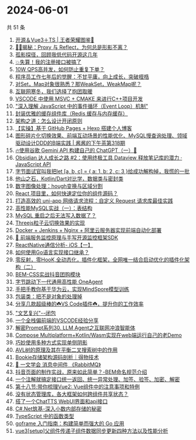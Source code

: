 # 2024-06-01

共 51 条

<!-- BEGIN JUEJIN -->
<!-- 最后更新时间 2024-06-01 01:00:59 +0800 -->
1. [开源＆Vue3＋TS | 王者荣耀图鉴🎉](https://juejin.cn/post/7373937820177940518)
1. [🍉🍉揭秘：Proxy 与 Reflect，为何总是形影不离？](https://juejin.cn/post/7371000326130925618)
1. [孤影探径，回顾我低代码开源这几年](https://juejin.cn/post/7374063041875673107)
1. [💥失算！我的注册接口被搞了](https://juejin.cn/post/7373645484311609382)
1. [10W QPS高并发，如何防止重复下单？](https://juejin.cn/post/7374231256115167269)
1. [程序员工作七年后的觉醒：不甘平庸，向上成长，突破桎梏](https://juejin.cn/post/7374337202653265961)
1. [对Set，Map对象很熟悉？那WeakSet，WeakMap呢？](https://juejin.cn/post/7373908703433637926)
1. [互联网寒冬，我们选择了抱团取暖](https://juejin.cn/post/7374614838008037376)
1. [VSCODE 中使用 MSVC + CMAKE 来进行C++项目开发](https://juejin.cn/post/7372514352425271308)
1. ["深入理解 JavaScript 中的事件循环（Event Loop）机制"](https://juejin.cn/post/7373507761126391859)
1. [封装优雅的缓存组件库（Redis 缓存与内存缓存）](https://juejin.cn/post/7373504907460329481)
1. [架构之道：怎么设计开闭原则](https://juejin.cn/post/7372912881597661235)
1. [【实操】基于 GitHub Pages + Hexo 搭建个人博客](https://juejin.cn/post/7373226679731240970)
1. [图形碎片化切换效果、前端互动场景的性能优化、MySQL慢查询处理、领域驱动设计DDD的B端实践 | 酱酱的下午茶第318期](https://juejin.cn/post/7373558172715565096)
1. [🔥使用谷歌 Gemini API 构建自己的 ChatGPT（一）🚀](https://juejin.cn/post/7372933691490205734)
1. [Obsidian 达人成长之路 #2：使用终极工具 Dataview 释放笔记库的潜力 · JavaScript API](https://juejin.cn/post/7372768355777839104)
1. [字节面试官叫我把let [a, b, c] = { a: 1, b: 2, c: 3 }给成功解构掉，我慌的一批](https://juejin.cn/post/7374308419074146313)
1. [他山之石，Kotlin/Dart对比学，数据类与密封类](https://juejin.cn/post/7372946993696849939)
1. [数字图像处理：hough变换与区域分割](https://juejin.cn/post/7373306258403115017)
1. [React 项目里，如何快速定位你的组件源码？](https://juejin.cn/post/7374631918111178790)
1. [打造高效的 uni-app 网络请求流程：自定义 Request 请求库最佳实践](https://juejin.cn/post/7374224361560358946)
1. [高性能MySQL实战（一）：表结构](https://juejin.cn/post/7373921342096244751)
1. [MySQL 重启之后无法写入数据了？](https://juejin.cn/post/7373693318646235188)
1. [Threejs粒子云切换效果的实现](https://juejin.cn/post/7373500930413084683)
1. [Docker + Jenkins + Nginx + 阿里云服务器实现前端自动化部署](https://juejin.cn/post/7374419258397048844)
1. [🍻 前端服务监控原理与手写开源监控框架SDK](https://juejin.cn/post/7374265502669160482)
1. [ReactNative通信分析- iOS【一】](https://juejin.cn/post/7372871883337646143)
1. [如何使用Go语言实现接口继承？](https://juejin.cn/post/7372757076936704035)
1. [零反射，零HooK,全动态化，插件化框架，全网唯一结合启动优化的插件化架构（二）](https://juejin.cn/post/7367676494976532490)
1. [BEM-CSS实战抖音团购模块](https://juejin.cn/post/7373946076761866277)
1. [字节跳动下一代通用高性能 OneAgent](https://juejin.cn/post/7373966330083573770)
1. [手把手教你基于华为云，实现MindSpore模型训练](https://juejin.cn/post/7373623949835829282)
1. [包装类：把不是对象的处理掉](https://juejin.cn/post/7373975016084881460)
1. [分享几款超级棒的☘️VS Code插件☘️，提升你的工作效率](https://juejin.cn/post/7374488881343692863)
1. ["文艺复兴"--闭包](https://juejin.cn/post/7374265502669799458)
1. [一个全栈偏前端的VSCODE经验分享](https://juejin.cn/post/7373961220582260788)
1. [解密Prompt系列30. LLM Agent之互联网冲浪智能体](https://juejin.cn/post/7372863316911210537)
1. [Compose Multiplatform+Kotlin/Wasm实现在web端运行自己的老Demo](https://juejin.cn/post/7372591578757201935)
1. [巧妙使用多种方式实现单侧阴影](https://juejin.cn/post/7373897666096922635)
1. [AVL树的原理及其在平衡二叉搜索树中的作用](https://juejin.cn/post/7372818506533027849)
1. [Bookie存储架构源码剖析｜得物技术](https://juejin.cn/post/7372914724513398811)
1. [🐳 一文学会 消息中间件 《RabbitMQ》](https://juejin.cn/post/7373502637729726498)
1. [抖音页面的制作实战，原来如此简单？-BEM命名规范介绍](https://juejin.cn/post/7373946076761964581)
1. [一个注解就搞定接口统一返回、统一异常处理、加签、验签、加密、解密](https://juejin.cn/post/7374224361560424482)
1. [第十八节:带你梳理Vue2: Vue组件中的注意事项和特例](https://juejin.cn/post/7373860534243606555)
1. [没有状态管理库，各大框架如何跨组件共享状态？](https://juejin.cn/post/7373860164557078562)
1. [搭了一个ChatTTS WebUI界面和api接口](https://juejin.cn/post/7374616052946239540)
1. [C#.Net筑基-深入小数内部存储的秘密](https://juejin.cn/post/7374299311935537178)
1. [TypeScript 中的函数类型](https://juejin.cn/post/7374307181481410614)
1. [goframe 入门指南：构建简单而强大的 Go 应用](https://juejin.cn/post/7373867360019218470)
1. [vue3[setup]父组件传递子组件数据同步更新四种方法以及性能分析](https://juejin.cn/post/7373216827013513227)
<!-- END JUEJIN -->